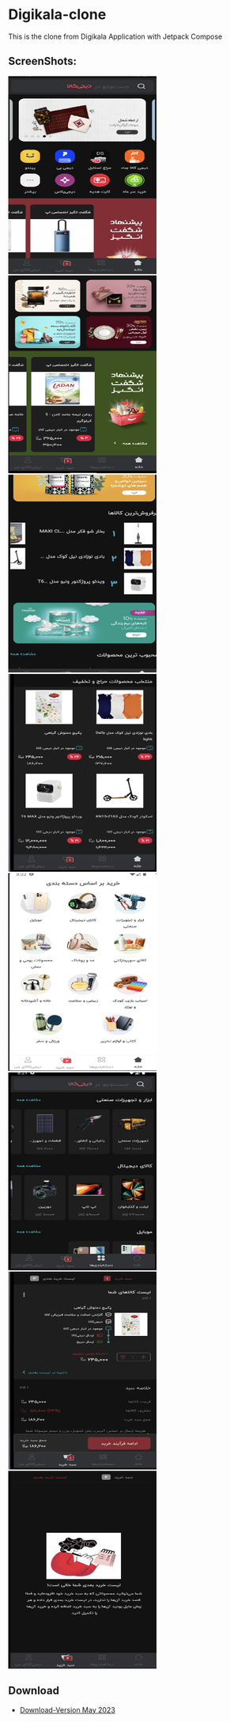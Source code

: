 # Digikala-clone
This is the clone from Digikala Application with Jetpack Compose

## ScreenShots:
<img src="/images/h1.png" width="300" height="400"/> <img src ="/images/h2.png" width="300" height="400"/> <img src = "/images/h3.png" width="300" height="400"/>
<img src="/images/h4.png" width="300" height="400"/> <img src="/images/h5.png" width="300" height="400"/> <img src="/images/d1.png" width="300" height="400"/>
<img src="/images/l1.png" width="300" height="400"/> <img src="/images/l2.png" width="300" height="400"/>



## Download
- [Download-Version May 2023](https://www.dropbox.com/s/0dycpdf8zmo3bln/2022-09-15%20-%20Todoapp.apk?dl=1](https://drive.google.com/file/d/1HIsELeisIR8YQeR-238GBOyBGLfLtLGo/view?usp=share_link))
